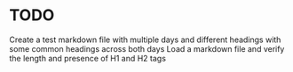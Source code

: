 # TODO

Create a test markdown file with multiple days and different headings with some common headings across both days
Load a markdown file and verify the length and presence of H1 and H2 tags
